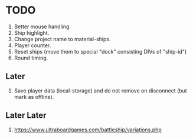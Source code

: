 # TODO

1. Better mouse handling.
1. Ship highlight.
1. Change project name to material-ships.
1. Player counter.
1. Reset ships (move them to special "dock" consisting DIVs of "ship-id")
1. Round timing.

## Later

1. Save player data (local-storage) and do not remove on disconnect (but mark as offline).

## Later Later

1. https://www.ultraboardgames.com/battleship/variations.php
